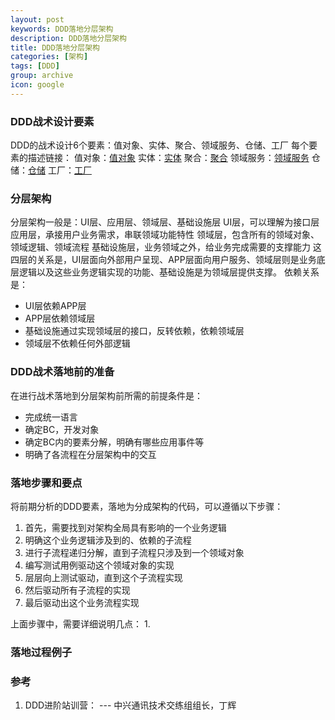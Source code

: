 ```yaml
---
layout: post
keywords: DDD落地分层架构
description: DDD落地分层架构
title: DDD落地分层架构
categories: [架构]
tags: [DDD]
group: archive
icon: google
---
```


### DDD战术设计要素
DDD的战术设计6个要素：值对象、实体、聚合、领域服务、仓储、工厂
每个要素的描述链接：
值对象：[值对象](https://sunminghui81.github.io/2022/01/04/DDD-%E5%80%BC%E5%AF%B9%E8%B1%A1)
实体：[实体](https://sunminghui81.github.io/2022/01/05/DDD-%E5%AE%9E%E4%BD%93)
聚合：[聚合](https://sunminghui81.github.io/2021/12/31/DDD-%E8%81%9A%E5%90%88)
领域服务：[领域服务](https://sunminghui81.github.io/2022/01/01/DDD-%E9%A2%86%E5%9F%9F%E6%9C%8D%E5%8A%A1)
仓储：[仓储](https://sunminghui81.github.io/2022/03/19/DDD-%E4%BB%93%E5%82%A8)
工厂：[工厂]()

### 分层架构
分层架构一般是：UI层、应用层、领域层、基础设施层
UI层，可以理解为接口层
应用层，承接用户业务需求，串联领域功能特性
领域层，包含所有的领域对象、领域逻辑、领域流程
基础设施层，业务领域之外，给业务完成需要的支撑能力
这四层的关系是，UI层面向外部用户呈现、APP层面向用户服务、领域层则是业务底层逻辑以及这些业务逻辑实现的功能、基础设施是为领域层提供支撑。
依赖关系是：
- UI层依赖APP层
- APP层依赖领域层
- 基础设施通过实现领域层的接口，反转依赖，依赖领域层
- 领域层不依赖任何外部逻辑

### DDD战术落地前的准备
在进行战术落地到分层架构前所需的前提条件是：
- 完成统一语言
- 确定BC，开发对象
- 确定BC内的要素分解，明确有哪些应用事件等
- 明确了各流程在分层架构中的交互

### 落地步骤和要点
将前期分析的DDD要素，落地为分成架构的代码，可以遵循以下步骤：
1. 首先，需要找到对架构全局具有影响的一个业务逻辑
2. 明确这个业务逻辑涉及到的、依赖的子流程
3. 进行子流程递归分解，直到子流程只涉及到一个领域对象
4. 编写测试用例驱动这个领域对象的实现
5. 层层向上测试驱动，直到这个子流程实现
6. 然后驱动所有子流程的实现
7. 最后驱动出这个业务流程实现

上面步骤中，需要详细说明几点：
1.


### 落地过程例子






### 参考
1. DDD进阶站训营： --- 中兴通讯技术交练组组长，丁辉

